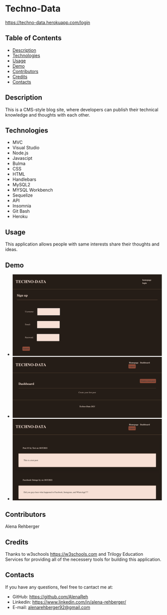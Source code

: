 # Techno-Data

https://techno-data.herokuapp.com/login
  
## Table of Contents

  - [Description](#Description)
  - [Technologies](#Technologies)
  - [Usage](#Usage)
  - [Demo](#Demo)
  - [Contributors](#Contributors)
  - [Credits](#Credits)
  - [Contacts](#Contacts)
  

## Description 

This is a CMS-style blog site, where developers can publish their technical knowledge and thoughts with each other.


## Technologies

* MVC
* Visual Studio
* Node.js
* Javascipt
* Bulma
* CSS
* HTML
* Handlebars
* MySQL2
* MYSQL Workbench
* Sequelize
* API
* Insomnia
* Git Bash
* Heroku

## Usage

This application allows people with same interests share their thoughts and ideas.


## Demo 

  * ![demo_still](public/assets/demo.png)
  * ![demo_still](public/assets/demo2.png)
  * ![demo_still](public/assets/demo3.png)

  
## Contributors

Alena Rehberger


## Credits

Thanks to w3schools https://w3schools.com and Trilogy Education Services for providing all of the necessery tools for building this application.


## Contacts

If you have any questions, feel free to cantact me at:

* GitHub: https://github.com/AlenaReh
* Linkedin: https://www.linkedin.com/in/alena-rehberger/
* E-mail: alenarehberger92@gmail.com